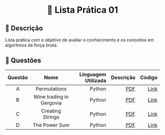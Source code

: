 <div align="center">
  <h1> 📑 Lista Prática 01</h1>
</div>

## 📝 Descrição

Lista prática com o objetivo de avaliar o conhecimento e os conceitos em algoritmos de força bruta.

## 🔖 Questões

| Questão |           Nome           | Linguagem Utilizada |                             Descrição |                                Código |
|:-------:|:------------------------:|--------------------:|--------------------------------------:|--------------------------------------:|
|    A    |       Permutations       |              Python |             [PDF](A_Permutations.pdf) |             [Link](A_Permutations.py) |
|    B    | Wine trading in Gergovia |              Python | [PDF](B_Wine_trading_in_Gergovia.pdf) | [Link](B_Wine_trading_in_Gergovia.py) |
|    C    |     Creating Strings     |              Python |         [PDF](C_Creating_Strings.pdf) |         [Link](C_Creating_Strings.py) |
|    D    |      The Power Sum       |              Python |            [PDF](D_The_Power_Sum.pdf) |            [Link](D_The_Power_Sum.py) |